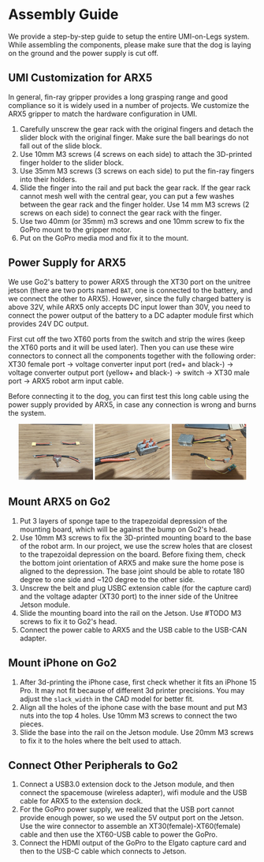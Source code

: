 
# Assembly Guide

We provide a step-by-step guide to setup the entire UMI-on-Legs system. While assembling the components, please make sure that the dog is laying on the ground and the power supply is cut off.

## UMI Customization for ARX5

In general, fin-ray gripper provides a long grasping range and good compliance so it is widely used in a number of projects. We customize the ARX5 gripper to match the hardware configuration in UMI.

1. Carefully unscrew the gear rack with the original fingers and detach the slider block with the original finger. Make sure the ball bearings do not fall out of the slide block.
2. Use 10mm M3 screws (4 screws on each side) to attach the 3D-printed finger holder to the slider block. 
3. Use 35mm M3 screws (3 screws on each side) to put the fin-ray fingers into their holders.
4. Slide the finger into the rail and put back the gear rack. If the gear rack cannot mesh well with the central gear, you can put a few washes between the gear rack and the finger holder. Use 14 mm M3 screws (2 screws on each side) to connect the gear rack with the finger.
5. Use two 40mm (or 35mm) m3 screws and one 10mm screw to fix the GoPro mount to the gripper motor.
6. Put on the GoPro media mod and fix it to the mount.



## Power Supply for ARX5

We use Go2's battery to power ARX5 through the XT30 port on the unitree jetson (there are two ports named `BAT`, one is connected to the battery, and we connect the other to ARX5). However, since the fully charged battery is above 32V, while ARX5 only accepts DC input lower than 30V, you need to connect the power output of the battery to a DC adapter module first which provides 24V DC output.

First cut off the two XT60 ports from the switch and strip the wires (keep the XT60 ports and it will be used later). Then you can use these wire connectors to connect all the components together with the following order: XT30 female port -> voltage converter input port (red+ and black-) -> voltage converter output port (yellow+ and black-) -> switch -> XT30 male port -> ARX5 robot arm input cable. 

Before connecting it to the dog, you can first test this long cable using the power supply provided by ARX5, in case any connection is wrong and burns the system.

<p align="center">
  <img src="assets/hw_switch.jpg" alt="Image 1" width="30%">
  <img src="assets/hw_connector.jpg" alt="Image 2" width="30%">
  <img src="assets/hw_power.jpg" alt="Image 3" width="30%">
</p>

## Mount ARX5 on Go2

1. Put 3 layers of sponge tape to the trapezoidal depression of the mounting board, which will be against the bump on Go2's head.
2. Use 10mm M3 screws to fix the 3D-printed mounting board to the base of the robot arm. In our project, we use the screw holes that are closest to the trapezoidal depression on the board. Before fixing them, check the bottom joint orientation of ARX5 and make sure the home pose is aligned to the depression. The base joint should be able to rotate 180 degree to one side and ~120 degree to the other side.
3. Unscrew the belt and plug USBC extension cable (for the capture card) and the voltage adapter (XT30 port) to the inner side of the Unitree Jetson module.
4. Slide the mounting board into the rail on the Jetson. Use #TODO M3 screws to fix it to Go2's head.
5. Connect the power cable to ARX5 and the USB cable to the USB-CAN adapter.


## Mount iPhone on Go2
1. After 3d-printing the iPhone case, first check whether it fits an iPhone 15 Pro. It may not fit because of different 3d printer precisions. You may adjust the `slack_width` in the CAD model for better fit.
2. Align all the holes of the iphone case with the base mount and put M3 nuts into the top 4 holes. Use 10mm M3 screws to connect the two pieces.
3. Slide the base into the rail on the Jetson module. Use 20mm M3 screws to fix it to the holes where the belt used to attach.

## Connect Other Peripherals to Go2
1. Connect a USB3.0 extension dock to the Jetson module, and then connect the spacemouse (wireless adapter), wifi module and the USB cable for ARX5 to the extension dock. 
2. For the GoPro power supply, we realized that the USB port cannot provide enough power, so we used the 5V output port on the Jetson. Use the wire connector to assemble an XT30(female)-XT60(female) cable and then use the XT60-USB cable to power the GoPro.
3. Connect the HDMI output of the GoPro to the Elgato capture card and then to the USB-C cable which connects to Jetson.


